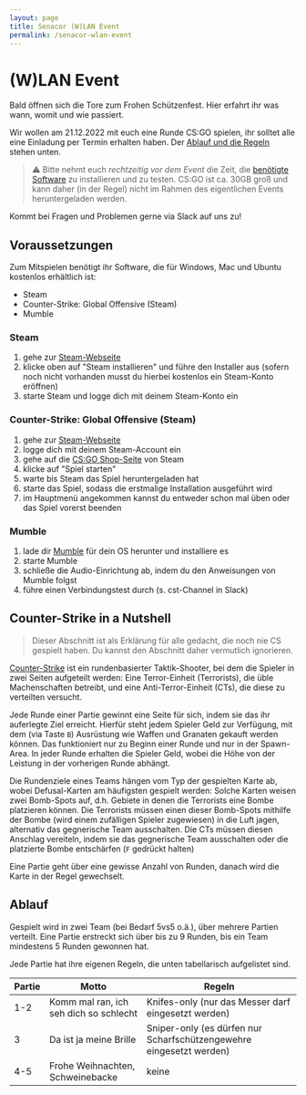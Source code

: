 ```yaml
---
layout: page
title: Senacor (W)LAN Event
permalink: /senacor-wlan-event
---
```


# (W)LAN Event

Bald öffnen sich die Tore zum Frohen Schützenfest. Hier erfahrt ihr was wann, womit und wie passiert.

Wir wollen am 21.12.2022 mit euch eine Runde CS:GO spielen, ihr solltet alle eine Einladung per Termin erhalten haben.
Der [Ablauf und die Regeln](#ablauf) stehen unten.

>⚠️ Bitte nehmt euch *rechtzeitig vor dem Event* die Zeit, die [benötigte Software](#voraussetzungen) zu installieren und zu testen.
> CS:GO ist ca. 30GB groß und kann daher (in der Regel) nicht im Rahmen des eigentlichen Events heruntergeladen werden.

Kommt bei Fragen und Problemen gerne via Slack auf uns zu!

## Voraussetzungen

Zum Mitspielen benötigt ihr Software, die für Windows, Mac und Ubuntu kostenlos erhältlich ist:

* Steam
* Counter-Strike: Global Offensive (Steam)
* Mumble

### Steam

1. gehe zur [Steam-Webseite](https://store.steampowered.com/)
2. klicke oben auf "Steam installieren" und führe den Installer aus (sofern noch nicht vorhanden musst du hierbei kostenlos ein Steam-Konto eröffnen)
3. starte Steam und logge dich mit deinem Steam-Konto ein

### Counter-Strike: Global Offensive (Steam)

1. gehe zur [Steam-Webseite](https://store.steampowered.com/)
2. logge dich mit deinem Steam-Account ein
3. gehe auf die [CS:GO Shop-Seite](https://store.steampowered.com/app/730/CounterStrike_Global_Offensive/) von Steam
4. klicke auf "Spiel starten"
5. warte bis Steam das Spiel heruntergeladen hat
6. starte das Spiel, sodass die erstmalige Installation ausgeführt wird
7. im Hauptmenü angekommen kannst du entweder schon mal üben oder das Spiel vorerst beenden

### Mumble

1. lade dir [Mumble](https://www.mumble.info/downloads/) für dein OS herunter und installiere es
3. starte Mumble
4. schließe die Audio-Einrichtung ab, indem du den Anweisungen von Mumble folgst
5. führe einen Verbindungstest durch (s. cst-Channel in Slack)

## Counter-Strike in a Nutshell

>Dieser Abschnitt ist als Erklärung für alle gedacht, die noch nie CS gespielt haben. Du kannst den Abschnitt daher vermutlich ignorieren.

[Counter-Strike](https://de.wikipedia.org/wiki/Counter-Strike) ist ein rundenbasierter Taktik-Shooter, bei dem die Spieler in zwei Seiten aufgeteilt werden:
Eine Terror-Einheit (Terrorists), die üble Machenschaften betreibt, und eine Anti-Terror-Einheit (CTs), die diese zu verteilten versucht.

Jede Runde einer Partie gewinnt eine Seite für sich, indem sie das ihr auferlegte Ziel erreicht.
Hierfür steht jedem Spieler Geld zur Verfügung, mit dem (via Taste `B`) Ausrüstung wie Waffen und Granaten gekauft werden können.
Das funktioniert nur zu Beginn einer Runde und nur in der Spawn-Area.
In jeder Runde erhalten die Spieler Geld, wobei die Höhe von der Leistung in der vorherigen Runde abhängt.

Die Rundenziele eines Teams hängen vom Typ der gespielten Karte ab, wobei Defusal-Karten am häufigsten gespielt werden:
Solche Karten weisen zwei Bomb-Spots auf, d.h. Gebiete in denen die Terrorists eine Bombe platzieren können.
Die Terrorists müssen einen dieser Bomb-Spots mithilfe der Bombe (wird einem zufälligen Spieler zugewiesen) in die Luft jagen, alternativ das gegnerische Team ausschalten.
Die CTs müssen diesen Anschlag vereiteln, indem sie das gegnerische Team ausschalten oder die platzierte Bombe entschärfen (`F` gedrückt halten)

Eine Partie geht über eine gewisse Anzahl von Runden, danach wird die Karte in der Regel gewechselt.

## Ablauf

Gespielt wird in zwei Team (bei Bedarf 5vs5 o.ä.), über mehrere Partien verteilt.
Eine Partie erstreckt sich über bis zu 9 Runden, bis ein Team mindestens 5 Runden gewonnen hat.

Jede Partie hat ihre eigenen Regeln, die unten tabellarisch aufgelistet sind.

Partie | Motto | Regeln
------ | ----- | ------
1-2 | Komm mal ran, ich seh dich so schlecht | Knifes-only (nur das Messer darf eingesetzt werden)
3 | Da ist ja meine Brille | Sniper-only (es dürfen nur Scharfschützengewehre eingesetzt werden)
4-5 | Frohe Weihnachten, Schweinebacke | keine

